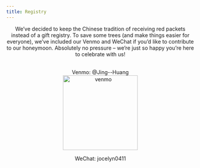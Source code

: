 ```yaml
---
title: Registry
---
```

<div align="center">

We’ve decided to keep the Chinese tradition of receiving red packets instead of a gift registry. To save some trees (and make things easier for everyone), we’ve included our Venmo and WeChat if you’d like to contribute to our honeymoon. Absolutely no pressure – we’re just so happy you’re here to celebrate with us!

<br>
Venmo: @Jing--Huang
<br>

<img src="../assets/images/image2.png" alt="venmo" width="200">

<br>

WeChat: jocelyn0411

